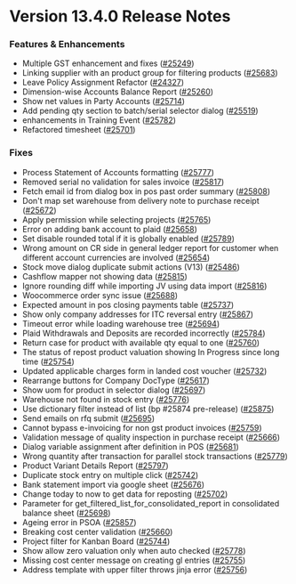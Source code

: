 # Version 13.4.0 Release Notes

### Features & Enhancements

- Multiple GST enhancement and fixes ([#25249](https://github.com/frappe/erpnext/pull/25249))
- Linking supplier with an product group for filtering products ([#25683](https://github.com/frappe/erpnext/pull/25683))
- Leave Policy Assignment Refactor ([#24327](https://github.com/frappe/erpnext/pull/24327))
- Dimension-wise Accounts Balance Report ([#25260](https://github.com/frappe/erpnext/pull/25260))
- Show net values in Party Accounts ([#25714](https://github.com/frappe/erpnext/pull/25714))
- Add pending qty section to batch/serial selector dialog ([#25519](https://github.com/frappe/erpnext/pull/25519))
- enhancements in Training Event ([#25782](https://github.com/frappe/erpnext/pull/25782))
- Refactored timesheet ([#25701](https://github.com/frappe/erpnext/pull/25701))

### Fixes

- Process Statement of Accounts formatting ([#25777](https://github.com/frappe/erpnext/pull/25777))
- Removed serial no validation for sales invoice ([#25817](https://github.com/frappe/erpnext/pull/25817))
- Fetch email id from dialog box in pos past order summary ([#25808](https://github.com/frappe/erpnext/pull/25808))
- Don't map set warehouse from delivery note to purchase receipt ([#25672](https://github.com/frappe/erpnext/pull/25672))
- Apply permission while selecting projects ([#25765](https://github.com/frappe/erpnext/pull/25765))
- Error on adding bank account to plaid ([#25658](https://github.com/frappe/erpnext/pull/25658))
- Set disable rounded total if it is globally enabled ([#25789](https://github.com/frappe/erpnext/pull/25789))
- Wrong amount on CR side in general ledger report for customer when different account currencies are involved ([#25654](https://github.com/frappe/erpnext/pull/25654))
- Stock move dialog duplicate submit actions (V13) ([#25486](https://github.com/frappe/erpnext/pull/25486))
- Cashflow mapper not showing data ([#25815](https://github.com/frappe/erpnext/pull/25815))
- Ignore rounding diff while importing JV using data import ([#25816](https://github.com/frappe/erpnext/pull/25816))
- Woocommerce order sync issue ([#25688](https://github.com/frappe/erpnext/pull/25688))
- Expected amount in pos closing payments table ([#25737](https://github.com/frappe/erpnext/pull/25737))
- Show only company addresses for ITC reversal entry ([#25867](https://github.com/frappe/erpnext/pull/25867))
- Timeout error while loading warehouse tree ([#25694](https://github.com/frappe/erpnext/pull/25694))
- Plaid Withdrawals and Deposits are recorded incorrectly ([#25784](https://github.com/frappe/erpnext/pull/25784))
- Return case for product with available qty equal to one ([#25760](https://github.com/frappe/erpnext/pull/25760))
- The status of repost product valuation showing In Progress since long time ([#25754](https://github.com/frappe/erpnext/pull/25754))
- Updated applicable charges form in landed cost voucher ([#25732](https://github.com/frappe/erpnext/pull/25732))
- Rearrange buttons for Company DocType ([#25617](https://github.com/frappe/erpnext/pull/25617))
- Show uom for product in selector dialog ([#25697](https://github.com/frappe/erpnext/pull/25697))
- Warehouse not found in stock entry ([#25776](https://github.com/frappe/erpnext/pull/25776))
- Use dictionary filter instead of list (bp #25874 pre-release) ([#25875](https://github.com/frappe/erpnext/pull/25875))
- Send emails on rfq submit ([#25695](https://github.com/frappe/erpnext/pull/25695))
- Cannot bypass e-invoicing for non gst product invoices ([#25759](https://github.com/frappe/erpnext/pull/25759))
- Validation message of quality inspection in purchase receipt ([#25666](https://github.com/frappe/erpnext/pull/25666))
- Dialog variable assignment after definition in POS ([#25681](https://github.com/frappe/erpnext/pull/25681))
- Wrong quantity after transaction for parallel stock transactions ([#25779](https://github.com/frappe/erpnext/pull/25779))
- Product Variant Details Report ([#25797](https://github.com/frappe/erpnext/pull/25797))
- Duplicate stock entry on multiple click ([#25742](https://github.com/frappe/erpnext/pull/25742))
- Bank statement import via google sheet ([#25676](https://github.com/frappe/erpnext/pull/25676))
- Change today to now to get data for reposting ([#25702](https://github.com/frappe/erpnext/pull/25702))
- Parameter for get_filtered_list_for_consolidated_report in consolidated balance sheet ([#25698](https://github.com/frappe/erpnext/pull/25698))
- Ageing error in PSOA ([#25857](https://github.com/frappe/erpnext/pull/25857))
- Breaking cost center validation ([#25660](https://github.com/frappe/erpnext/pull/25660))
- Project filter for Kanban Board ([#25744](https://github.com/frappe/erpnext/pull/25744))
- Show allow zero valuation only when auto checked ([#25778](https://github.com/frappe/erpnext/pull/25778))
- Missing cost center message on creating gl entries ([#25755](https://github.com/frappe/erpnext/pull/25755))
- Address template with upper filter throws jinja error ([#25756](https://github.com/frappe/erpnext/pull/25756))
